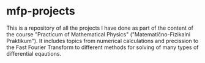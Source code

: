# mfp-projects

This is a repository of all the projects I have done as part of the content of the
course "Practicum of Mathematical Physics" ("Matematično-Fizikalni Praktikum").
It includes topics from numerical calculations and precission to the Fast Fourier
Transform to different methods for solving of many types of differential eqautions.

